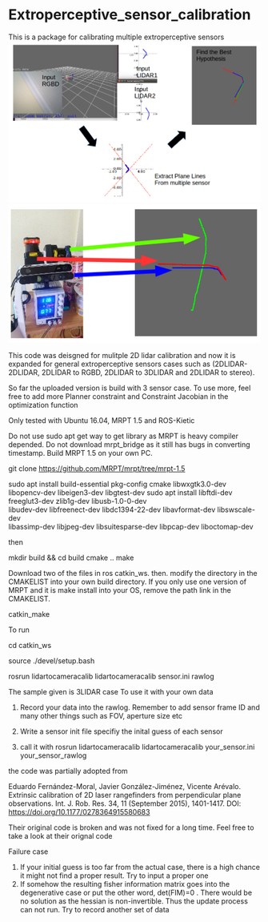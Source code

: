 # Extroperceptive_sensor_calibration
This is a package for calibrating multiple extroperceptive sensors
![alt tag](https://github.com/snakehaihai/Extroperceptive_sensor_calibration/blob/master/output/process.png) 
![alt tag](https://github.com/snakehaihai/Extroperceptive_sensor_calibration/blob/master/output/result.png) 

This code was deisgned for mulitple 2D lidar calibration and now it is expanded for general extroperceptive sensors cases such as 
(2DLIDAR-2DLIDAR,  2DLIDAR to RGBD, 2DLIDAR to 3DLIDAR and 2DLIDAR to stereo).

So far the uploaded version is build with 3 sensor case. To use more, feel free to add more 
Planner constraint and Constraint Jacobian in the optimization function 


Only tested with Ubuntu 16.04, MRPT 1.5 and ROS-Kietic

Do not use sudo apt get way to get library as MRPT is heavy compiler depended.
Do not download mrpt_bridge as it still has bugs in converting timestamp.
Build MRPT 1.5 on your own PC. 

git clone https://github.com/MRPT/mrpt/tree/mrpt-1.5

sudo apt install build-essential pkg-config cmake libwxgtk3.0-dev \
libopencv-dev libeigen3-dev libgtest-dev
sudo apt install libftdi-dev freeglut3-dev zlib1g-dev libusb-1.0-0-dev \
libudev-dev libfreenect-dev libdc1394-22-dev libavformat-dev libswscale-dev \
libassimp-dev libjpeg-dev   libsuitesparse-dev libpcap-dev liboctomap-dev

then 

mkdir build && cd build
cmake ..
make



Download two of the files in ros catkin_ws.
then. 
modify the directory in the CMAKELIST into your own build directory. If you only use one version of MRPT and it is make install into your OS, remove the path link in the CMAKELIST.


catkin_make


To run 

cd catkin_ws

source ./devel/setup.bash

rosrun lidartocameracalib lidartocameracalib sensor.ini rawlog

The sample given is 3LIDAR case
To use it with your own data
1. Record your data into the rawlog. Remember to add sensor frame ID and many other things such as FOV, aperture size etc

2. Write a sensor init file specifiy the inital guess of each sensor

3. call it with     rosrun  lidartocameracalib lidartocameracalib your_sensor.ini your_sensor_rawlog





the code was partially adopted from 

Eduardo Fernández-Moral, Javier González-Jiménez, Vicente Arévalo. Extrinsic calibration of 2D laser rangefinders from perpendicular plane observations. Int. J. Rob. Res. 34, 11 (September 2015), 1401-1417. DOI: https://doi.org/10.1177/0278364915580683

Their original code is broken and was not fixed for a long time. Feel free to take a look at their orignal code



Failure case
1. If your initial guess is too far from the actual case, there is a high chance it might not find a proper result. Try to input a proper one
2. If somehow the resulting fisher information matrix goes into the degenerative case or put the other word, det(FIM)=0 . There would be no solution as the hessian is non-invertible. Thus the update process can not run.  Try to record another set of data

